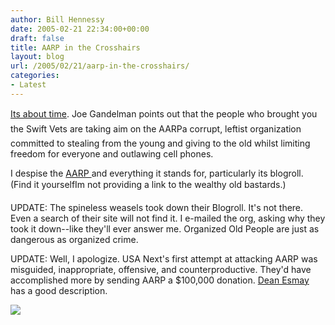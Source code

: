 ```yaml
---
author: Bill Hennessy
date: 2005-02-21 22:34:00+00:00
draft: false
title: AARP in the Crosshairs
layout: blog
url: /2005/02/21/aarp-in-the-crosshairs/
categories:
- Latest
---
```


[Its about time](https://www.themoderatevoice.com/posts/1109013509.shtml). Joe Gandelman points out that the people who brought you the Swift Vets are taking aim on the AARPa corrupt, leftist organization committed to stealing from the young and giving to the old whilst limiting freedom for everyone and outlawing cell phones.




I despise the [AARP ](https://blog.billhennessy.com/blogs/hennessys_view/archive/2005/02/15/William.aspx)and everything it stands for, particularly its blogroll. (Find it yourselfIm not providing a link to the wealthy old bastards.)




UPDATE: The spineless weasels took down their Blogroll. It's not there. Even a search of their site will not find it. I e-mailed the org, asking why they took it down--like they'll ever answer me. Organized Old People are just as dangerous as organized crime.




UPDATE: Well, I apologize. USA Next's first attempt at attacking AARP was misguided, inappropriate, offensive, and counterproductive. They'd have accomplished more by sending AARP a $100,000 donation. [ Dean Esmay ](https://www.deanesmay.com/posts/1109101301.shtml)has a good description.




![](https://blog.billhennessy.com/aggbug.aspx?PostID=1175)

